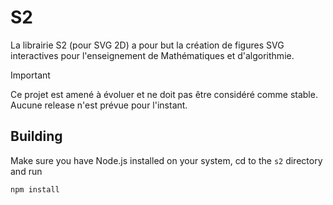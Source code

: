 # S2

La librairie S2 (pour SVG 2D) a pour but la création de figures SVG interactives pour l'enseignement de Mathématiques et d'algorithmie.

> [!IMPORTANT]
> Ce projet est amené à évoluer et ne doit pas être considéré comme stable. Aucune release n'est prévue pour l'instant.

## Building

Make sure you have Node.js installed on your system, cd to the `s2` directory and run

```bash
npm install
```
